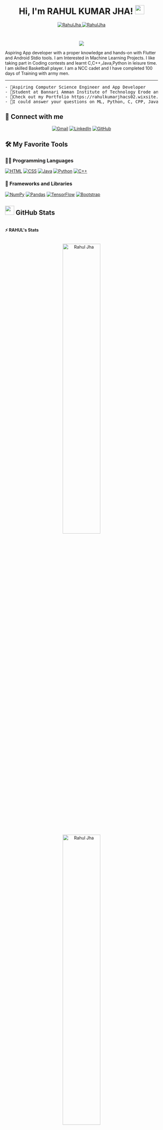 <h1 align="center">
Hi, I'm RAHUL KUMAR JHA!
	<a href="https://github.com/rahulavion" target="_self">
		<img src="https://media.giphy.com/media/hvRJCLFzcasrR4ia7z/giphy.gif" width="30">
	</a>
</h1>
<p align="center">
	<a href="https://github.com/rahulavion">
		<img src="https://komarev.com/ghpvc/?username=rahulavion&label=Profile%20views&color=0e75b6&style=flat" alt="RahulJha" />
	</a>
	<a href="https://github.com/rahulavion">
		<img src="https://img.shields.io/github/followers/rahulavion?label=Followers" alt="RahulJha" />
	</a>
</p>
<br/>
<p align="center">
	<a href="https://github.com/rahulavion">
		<img src="https://readme-typing-svg.herokuapp.com?lines=Computer+Science+Engineer;App+Developer;Active%20Programmer;AI%20|%20ML%20Enthusiast;%20Team%20Player%20|NCC%20Cadet&center=true&width=380&height=45">
	</a>
</p>
<p>
Aspiring App developer with a proper knowledge and hands-on with Flutter and Android Stdio tools. I am Interested in Machine Learning Projects. I like taking part in Coding contests and learnt C,C++,Java,Python in leisure time. I am skilled Basketball player. I am a NCC cadet and I have completed 100 days of Training with army men.
</p>
<hr>
<pre>
- 🔭Aspiring Computer Science Engineer and App Developer
- 🌱Student at Bannari Amman Institute of Technology Erode and Indian Institute of Technology,Sathyamangalam
- 🤺Check out my Portfolio https://rahulkumarjhacs02.wixsite.com/rahuljha
- 💬I could answer your questions on ML, Python, C, CPP, Java.
</pre>
</hr>

## 🤝 Connect with me
<p align="center">
	<a href="mailto:rahuljha190802@gmail.com"><img img src="https://img.shields.io/badge/Gmail-EA4335.svg?style=for-the-badge&logo=Gmail&logoColor=white" alt="Gmail"/></a>
	<a href="https://www.linkedin.com/in/rahul-kumar-jha-a1627a210/"><img src="https://img.shields.io/badge/LinkedIn-0A66C2.svg?style=for-the-badge&logo=LinkedIn&logoColor=white" alt="LinkedIn"/></a>
	<a href="https://github.com/rahulavion"><img src="https://img.shields.io/badge/GitHub-181717.svg?style=for-the-badge&logo=GitHub&logoColor=white" alt="GitHub"/></a>
<!-- 	<a href="https://www.kaggle.com/bouaskaounmohammed"><img src="https://img.shields.io/badge/kaggle-%230A66C2.svg?style=plastic&logo=kaggle&logoColor=white" alt="Kaggle"/></a> -->
</p>

## 🛠️ My Favorite Tools

### 👨‍💻 Programming Languages

<p>
    <a href="https://github.com/rahulavion"><img alt="HTML" src="https://img.shields.io/badge/HTML5-E34F26.svg?style=for-the-badge&logo=HTML5&logoColor=white"></a>
    <a href="https://github.com/rahulavion"><img alt="CSS" src="https://img.shields.io/badge/CSS3-1572B6.svg?style=for-the-badge&logo=CSS3&logoColor=white"></a>
    <a href="https://github.com/rahulavion"><img alt="Java" src="https://img.shields.io/badge/Java-ED8B00?style=for-the-badge&logo=java&logoColor=white"></a>
    <a href="https://github.com/rahulavion"><img alt="Python" src="https://img.shields.io/badge/Python-3776AB.svg?style=for-the-badge&logo=Python&logoColor=white"></a>
    <a href="https://github.com/rahulavion"><img alt="C++" src="https://img.shields.io/badge/C++-00599C.svg?style=for-the-badge&logo=C++&logoColor=white"></a>
</p>

### 🧰 Frameworks and Libraries

<p>
    <a href="https://github.com/rahulavion"><img alt="NumPy" src="https://img.shields.io/badge/Numpy%20-%23013243.svg?logo=numpy&logoColor=white"></a>
    <a href="https://github.com/rahulavion"><img alt="Pandas" src="https://img.shields.io/badge/Pandas%20-%23150458.svg?logo=pandas&logoColor=white"></a>
    <a href="https://github.com/rahulavion"><img alt="TensorFlow" src="https://img.shields.io/badge/TensorFlow%20-%23FF6F00.svg?logo=TensorFlow&logoColor=white"></a>
    <a href="https://github.com/rahulavion"><img alt="Bootstrap" src="https://img.shields.io/badge/Bootstrap%20-%23150458.svg?logo=Bootstrap&logoColor=white"></a>
</p>
<!--
### 🗄️ Databases and Cloud Hosting

<p>
    <a href="https://github.com/NITHESH2303"><img alt="GitHub Pages" src="https://img.shields.io/badge/GitHub%20Pages-%23327FC7.svg?logo=github&logoColor=white"></a>
</p>

### 💻 Software and Tools

<p>
    <a href="https://github.com/NITHESH2303"><img alt="Colab" src="https://img.shields.io/badge/Colab-00b56a.svg?logo=google-colab&logoColor=white"></a>
    <a href="https://github.com/NITHESH2303"><img alt="Git" src="https://img.shields.io/badge/Git%20-%23F05033.svg?logo=git&logoColor=white"></a>
    <a href="https://github.com/NITHESH2303"><img alt="Google Sheets" src="https://img.shields.io/badge/Google%20Sheets%20-%2334A853.svg?logo=google%20sheets&logoColor=white"></a>
    <a href="https://github.com/NITHESH2303"><img alt="Jupyter" src="https://img.shields.io/badge/Jupyter%20-%23F37626.svg?logo=Jupyter&logoColor=white"></a>
    <a href="https://github.com/NITHESH2303"><img alt="Pycharm" src="https://img.shields.io/badge/PyCharm-000000.svg?style=for-the-badge&logo=PyCharm&logoColor=white"></a>
    <a href="https://github.com/NITHESH2303"><img alt="Anaconda" src="https://img.shields.io/badge/Anaconda-44A833.svg?style=for-the-badge&logo=Anaconda&logoColor=white"></a>
    <a href="https://github.com/NITHESH2303"><img alt="Stack Overflow" src="https://img.shields.io/badge/-Stack%20Overflow-FE7A16?logo=stack-overflow&logoColor=white"></a>
    <a href="https://github.com/NITHESH2303"><img alt="Visual Studio Code" src="https://img.shields.io/badge/Visual%20Studio%20Code-0078d7.svg?logo=visual-studio-code&logoColor=white"></a>
</p>
</br>
-->

## <a href="https://github.com/rahulavion"><img src="https://www.blumbergdigital.com/wp-content/uploads/2020/10/stats-graphic-statistics-business-512.png" width="30"></a> GitHub Stats
<br/>
<summary><b>⚡ RAHUL's Stats</b></summary>
<br/>
<p align="center">
	<a href="https://github.com/rahulavion">
	<img width="49.5%" src="https://github-readme-stats.vercel.app/api?username=rahulavion&theme=blue-green" alt="Rahul Jha">
	<br/><br/>
	<img width="49.5%" src="https://github-readme-streak-stats.herokuapp.com/?user=rahulavion&theme=blue-green" alt="Rahul Jha">
	</a>
	<br/>
</p>
<br/>
<summary><b>⚡ Top Languages</b></summary>
<br/>

<p align="center">
	<a href="https://github.com/NITHESH2303">
	<img src="https://github-readme-stats.vercel.app/api/top-langs/?username=rahulavion&langs_count=8&layout=compact&theme=blue-green" alt="Rahul Jha">
	</a>
	<br/>
<br/>
<b>Note:</b> Top languages is only a metric of the languages my public code consists of and doesn't reflect experience or skill level.
</p>
<br/>

## <a href="https://github.com/rahulavion"><img src="https://cdn.icon-icons.com/icons2/2389/PNG/512/leetcode_logo_icon_145113.png" width="30"></a> LeetCode Stats
<p align="center">
	<a href="https://leetcode.com/rahuljha19/">
	<img src="https://leetcard.jacoblin.cool/rahuljha19?theme=dark&font=Faustina" alt="Rahul Jha">
	</a>
	<br/>

## It's not perfect, isn't it?
<p>
<a href="https://github.com/rahulavion"><img alt="Feedback" src="https://img.shields.io/badge/Ask%20me-anything-1abc9c.svg"></a><br/>
“I think it’s very important to have a feedback loop, where you’re constantly thinking about what you’ve done and how you could be doing it better.”
– Elon Musk
</p>
<hr>
------

[RAHUL JHA](https://github.com/rahulavion)





<!--
**RAHUL JHA** is a ✨ _special_ ✨ repository because its `README.md` (this file) appears on your GitHub profile.

Here are some ideas to get you started:

- 🔭 I’m currently working on ...
- 🌱 I’m currently learning ...
- 👯 I’m looking to collaborate on ...
- 🤔 I’m looking for help with ...
- 💬 Ask me about ...
- 📫 How to reach me: ...
- 😄 Pronouns: ...
- ⚡ Fun fact: ...
-->


